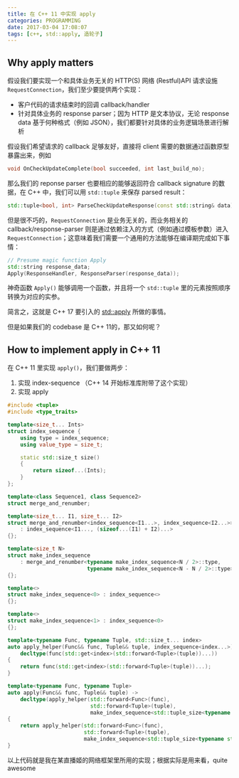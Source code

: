 ```yaml
---
title: 在 C++ 11 中实现 apply
categories: PROGRAMMING
date: 2017-03-04 17:08:07
tags: [c++, std::apply, 造轮子]
---
```

## Why apply matters

假设我们要实现一个和具体业务无关的 HTTP(S) 网络 (Restful)API 请求设施 `RequestConnection`，我们至少要提供两个实现：

- 客户代码的请求结束时的回调 callback/handler
- 针对具体业务的 response parser；因为 HTTP 是文本协议，无论 response data 基于何种格式（例如 JSON），我们都要针对具体的业务逻辑场景进行解析

假设我们希望请求的 callback 足够友好，直接将 client 需要的数据通过函数原型暴露出来，例如

```c++
void OnCheckUpdateComplete(bool succeeded, int last_build_no);
```

那么我们的 reponse parser 也要相应的能够返回符合 callback signature 的数据，在 C++ 中，我们可以用 `std::tuple` 来保存 parsed result：

```c++
std::tuple<bool, int> ParseCheckUpdateResponse(const std::string& data);
```

但是很不巧的，`RequestConnection` 是业务无关的，而业务相关的 callback/response-parser 则是通过依赖注入的方式（例如通过模板参数）进入 `RequestConnection`；这意味着我们需要一个通用的方法能够在编译期完成如下事情：

```c++
// Presume magic function Apply
std::string response_data;
Apply(ResponseHandler, ResponseParser(response_data));
```

神奇函数 `Apply()` 能够调用一个函数，并且将一个 `std::tuple` 里的元素按照顺序转换为对应的实参。

简言之，这就是 C++ 17 要引入的 [std::apply](http://en.cppreference.com/w/cpp/utility/apply) 所做的事情。

但是如果我们的 codebase 是 C++ 11的，那又如何呢？

## How to implement apply in C++ 11

在 C++ 11 里实现 `apply()`，我们要做两步：

1. 实现 index-sequence （C++ 14 开始标准库附带了这个实现）
2. 实现 apply

```c++
#include <tuple>
#include <type_traits>

template<size_t... Ints>
struct index_sequence {
    using type = index_sequence;
    using value_type = size_t;

    static std::size_t size()
    {
        return sizeof...(Ints);
    }
};

template<class Sequence1, class Sequence2>
struct merge_and_renumber;

template<size_t... I1, size_t... I2>
struct merge_and_renumber<index_sequence<I1...>, index_sequence<I2...>>
    : index_sequence<I1..., (sizeof...(I1) + I2)...>
{};

template<size_t N>
struct make_index_sequence
    : merge_and_renumber<typename make_index_sequence<N / 2>::type,
                         typename make_index_sequence<N - N / 2>::type>
{};

template<>
struct make_index_sequence<0> : index_sequence<>
{};

template<>
struct make_index_sequence<1> : index_sequence<0>
{};

template<typename Func, typename Tuple, std::size_t... index>
auto apply_helper(Func&& func, Tuple&& tuple, index_sequence<index...>) ->
    decltype(func(std::get<index>(std::forward<Tuple>(tuple))...))
{
    return func(std::get<index>(std::forward<Tuple>(tuple))...);
}

template<typename Func, typename Tuple>
auto apply(Func&& func, Tuple&& tuple) ->
    decltype(apply_helper(std::forward<Func>(func),
                          std::forward<Tuple>(tuple),
                          make_index_sequence<std::tuple_size<typename std::decay<Tuple>::type>::value>{}))
{
    return apply_helper(std::forward<Func>(func),
                        std::forward<Tuple>(tuple),
                        make_index_sequence<std::tuple_size<typename std::decay<Tuple>::type>::value>{});
}
```

以上代码就是我在某直播姬的网络框架里所用的实现；根据实际是用来看，quite awesome
